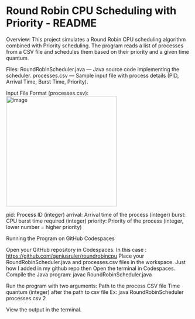 # Round Robin CPU Scheduling with Priority - README

Overview:
This project simulates a Round Robin CPU scheduling algorithm combined with Priority scheduling. The program reads a list of processes from a CSV file and schedules them based on their priority and a given time quantum.

Files:
RoundRobinScheduler.java — Java source code implementing the scheduler.
processes.csv — Sample input file with process details (PID, Arrival Time, Burst Time, Priority).

Input File Format (processes.csv):
<img width="302" alt="image" src="https://github.com/user-attachments/assets/eb6d83c1-51d2-49f0-8e9b-49ddfb51d03a" />

pid: Process ID (integer)
arrival: Arrival time of the process (integer)
burst: CPU burst time required (integer)
priority: Priority of the process (integer, lower number = higher priority)

Running the Program on GitHub Codespaces

Open your GitHub repository in Codespaces. In this case : https://github.com/geniusruler/roundrobincpu
Place your RoundRobinScheduler.java and processes.csv files in the workspace. Just how I added in my github repo then
Open the terminal in Codespaces.
Compile the Java program:
  javac RoundRobinScheduler.java

Run the program with two arguments:
Path to the process CSV file
Time quantum (integer) after the path to csv file
Ex: java RoundRobinScheduler processes.csv 2

View the output in the terminal.
